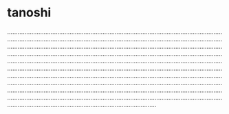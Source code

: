 # tanoshi

..............................................................................................................................................................................................................................................................................................................................................................................................................................................................................................................................................................................................................................................................................................................................................................................................................................................................................................................................................................................................................................................................................................................................................................................................................................................................................................................................................................................